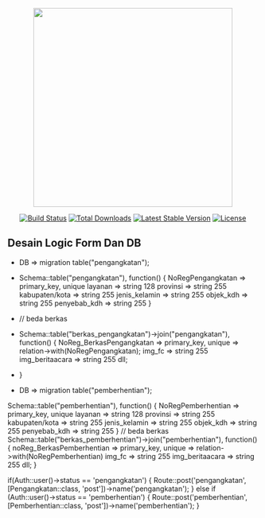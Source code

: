 <p align="center"><a href="https://laravel.com" target="_blank"><img src="https://raw.githubusercontent.com/laravel/art/master/logo-lockup/5%20SVG/2%20CMYK/1%20Full%20Color/laravel-logolockup-cmyk-red.svg" width="400"></a></p>

<p align="center">
<a href="https://travis-ci.org/laravel/framework"><img src="https://travis-ci.org/laravel/framework.svg" alt="Build Status"></a>
<a href="https://packagist.org/packages/laravel/framework"><img src="https://img.shields.io/packagist/dt/laravel/framework" alt="Total Downloads"></a>
<a href="https://packagist.org/packages/laravel/framework"><img src="https://img.shields.io/packagist/v/laravel/framework" alt="Latest Stable Version"></a>
<a href="https://packagist.org/packages/laravel/framework"><img src="https://img.shields.io/packagist/l/laravel/framework" alt="License"></a>
</p>

## Desain Logic Form Dan DB

- DB => migration table("pengangkatan");

- Schema::table("pengangkatan"), function() {
	NoRegPengangkatan => primary_key, unique
	layanan => string 128 
	provinsi => string 255
	kabupaten/kota => string 255
	jenis_kelamin => string 255
	objek_kdh => string 255
	penyebab_kdh => string 255
}
- // beda berkas
- Schema::table("berkas_pengangkatan")->join("pengangkatan"), function() {
	NoReg_BerkasPengangkatan => primary_key, unique => relation->with(NoRegPengangkatan);
	img_fc => string 255
	img_beritaacara =>  string 255
	dll;
- }


- DB => migration table("pemberhentian");


Schema::table("pemberhentian"), function() {
	NoRegPemberhentian => primary_key, unique 
	layanan => string 128
	provinsi => string 255
	kabupaten/kota => string 255
	jenis_kelamin => string 255
	objek_kdh => string 255
	penyebab_kdh => string 255
}
// beda berkas
Schema::table("berkas_pemberhentian")->join("pemberhentian"), function() {
	noReg_BerkasPemberhentian => primary_key, unique => relation->with(NoRegPemberhentian)
	img_fc => string 255
	img_beritaacara =>  string 255
	dll;
}


if(Auth::user()->status == 'pengangkatan') {
	Route::post('pengangkatan',[Pengangkatan::class, 'post'])->name('pengangkatan');
} else if (Auth::user()->status == 'pemberhentian') {
	Route::post('pemberhentian',[Pemberhentian::class, 'post'])->name('pemberhentian');
}